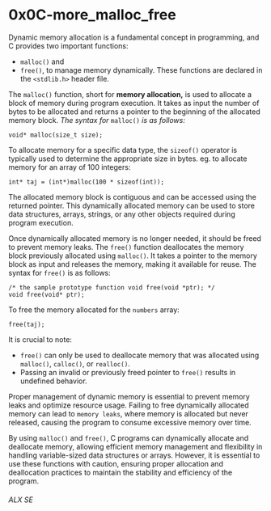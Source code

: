 <h1> 0x0C-more_malloc_free </h1>

Dynamic memory allocation is a fundamental concept in programming, and C provides two important functions:
- `malloc()` and
- `free()`,
to manage memory dynamically.
These functions are declared in the `<stdlib.h>` header file.

The `malloc()` function, short for <b>memory allocation,</b> is used to allocate a block of memory during program execution.
It takes as input the number of bytes to be allocated and returns a pointer to the beginning of the allocated memory block.
<em>The syntax for</em> `malloc()` <em>is as follows:</em>

```
void* malloc(size_t size);
```

To allocate memory for a specific data type, the `sizeof()` operator is typically used to determine the appropriate size in bytes.
eg. to allocate memory for an array of 100 integers:
```
int* taj = (int*)malloc(100 * sizeof(int));
```

The allocated memory block is contiguous and can be accessed using the returned pointer.
This dynamically allocated memory can be used to store data structures, arrays, strings, or any other objects required during program execution.

Once dynamically allocated memory is no longer needed, it should be freed to prevent memory leaks.
The `free()` function deallocates the memory block previously allocated using `malloc()`.
It takes a pointer to the memory block as input and releases the memory, making it available for reuse.
The syntax for `free()` is as follows:
```
/* the sample prototype function void free(void *ptr); */
void free(void* ptr);
```

To free the memory allocated for the `numbers` array:
```
free(taj);
```

It is crucial to note:
- `free()` can only be used to deallocate memory that was allocated using `malloc()`, `calloc()`, or `realloc()`.
- Passing an invalid or previously freed pointer to `free()` results in undefined behavior.

Proper management of dynamic memory is essential to prevent memory leaks and optimize resource usage.
Failing to free dynamically allocated memory can lead to `memory leaks`,
where memory is allocated but never released, causing the program to consume excessive memory over time.

By using `malloc()` and `free()`, C programs can dynamically allocate and deallocate memory, allowing efficient memory management and flexibility in handling variable-sized data structures or arrays.
However, it is essential to use these functions with caution, ensuring proper allocation and deallocation practices to maintain the stability and efficiency of the program.

<h6>ALX SE</h6>
